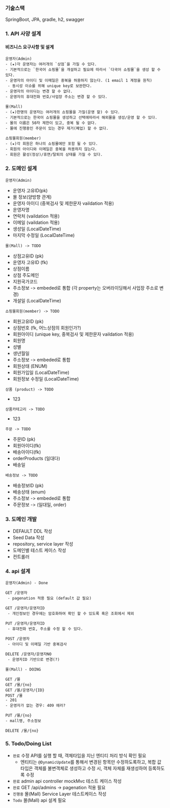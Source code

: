 ### 기술스택
SpringBoot, JPA, gradle, h2, swagger

### 1. API 사양 설계
#### 비즈니스 요구사항 및 설계
 ```
 운영자(Admin)
 - (★)각 운영자는 여러개의 `상점`을 가질 수 있다.
 - 기본적으로는 `한국어 쇼핑몰`을 개설하고 필요에 따라서 `다국어 쇼핑몰`을 생성 할 수 있다.
 - 운영자의 아이디 및 이메일은 중복을 허용하지 않는다. (1 email 1 계정을 원칙)
  - 동시성 이슈를 위해 unique key로 보완한다.
 - 운영자의 아이디는 변경 할 수 없다.
 - 운영자의 휴대전화 번호/사업장 주소는 변경 할 수 있다.
 ```
 ```
 몰(Mall)
 - (★)한명의 운영자는 여러개의 쇼핑몰을 가질(운영 할) 수 있다.
 - 기본적으로는 한국어 쇼핑몰을 생성하고 선택에따라서 해외몰을 생성/운영 할 수 있다.
 - 몰의 이름은 50자 제한이 있고, 중복 될 수 없다.
 - 몰에 진행중인 주문이 있는 경우 제거(폐업) 할 수 없다.
 ```
 ```
 쇼핑몰회원(member)
 - (★)각 회원은 하나의 쇼핑몰에만 포함 될 수 있다.
 - 회원의 아이디와 이메일은 중복을 허용하지 않는다.
 - 회원은 활성(정상)/휴면/탈퇴의 상태를 가질 수 있다.
 ```

### 2. 도메인 설계
``운영자(Admin)``
- 운영자 고유ID(pk)
- 몰 정보(양방향 관계)
- 운영자 아이디 (중복검사 및 제한문자 vaildation 적용)
- 운영자명
- 연락처 (vaildation 적용)
- 이메일 (vaildation 적용)
- 생성일 (LocalDateTime)
- 마지막 수정일 (LocalDateTime)

``몰(Mall) -> TODO``
- 상점고유ID (pk)
- 운영자 고유ID (fk)
- 상점이름
- 상점 주도메인
- 지원국가코드
- 주소정보 -> embeded로 통합 (각 property는 오버라이딩해서 사업장 주소로 변경)
- 개설일 (LocalDateTime)

``쇼핑몰회원(member) -> TODO``
- 회원고유ID (pk)
- 상점번호 (fk, 어느상점의 회원인가?)
- 회원아이디 (unique key, 중복검사 및 제한문자 vaildation 적용)
- 회원명
- 성별
- 생년월일
- 주소정보 -> embeded로 통합
- 회원상태 (ENUM)
- 회원가입일 (LocalDateTime)
- 회원정보 수정일 (LocalDateTime)

``상품 (product) -> TODO``
- 123

``상품카테고리 -> TODO``
- 123

``주문 -> TODO``
- 주문ID (pk)
- 회원아이디(fk)
- 배송아이디(fk)
- orderProducts (일대다)
- 배송일

``배송정보 -> TODO``
- 배송정보ID (pk)
- 배송상태 (enum)
- 주소정보 -> embeded로 통합
- 주문정보 -> (일대일, order)

### 3. 도메인 개발
- DEFAULT DDL 작성
- Seed Data 작성
- repository, service layer 작성
- 도메인별 테스트 케이스 작성
- 컨트롤러

### 4. api 설계
``운영자(Admin) - Done``
```
GET /운영자
 - pagenation 적용 필요 (default 값 필요)

GET /운영자/운영자ID
 - 개인정보인 경우에는 암호화하여 확인 할 수 있도록 혹은 조회에서 제외

PUT /운영자/운영자ID
 - 휴대전화 번호, 주소를 수정 할 수 있다.

POST /운영자
 - 아이디 및 이메일 기반 중복검사

DELETE /운영자/운영자NO
 - 운영자ID 기반으로 변경(?)

```

``몰(Mall) - DOING``
```
GET /몰
GET /몰/{no}
GET /몰/운영자/{ID}
POST /몰
- 201
- 운영자가 없는 경우: 409 에러?

PUT /몰/{no}
- mall명, 주소정보 

DELETE /몰/{no}
```

### 5. Todo/Doing List
- `완료` 수정 API를 실행 할 때, 객체타입을 지닌 엔티티 처리 방식 확인 필요
    - 엔티티는 `@DynamicUpdate`를 통해서 변경된 항목만 수정하도록하고, 복합 값 타입은 객체를 불변객체로 생성하고 수정 시, 객체 자체를 재생성하여 등록하도록 수정
- `완료` admin api controller mockMvc 테스트 케이스 작성
- `완료` GET /api/admins -> pagenation 적용 필요
- `진행중` 몰(Mall) Service Layer 테스트케이스 작성
- `Todo` 몰(Mall) api 설계 필요
